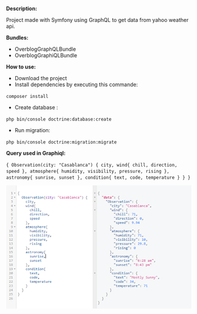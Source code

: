 **Description:**

Project made with Symfony using GraphQL to get data from yahoo weather api.

**Bundles:**
- OverblogGraphQLBundle
- OverblogGraphiQLBundle

**How to use:**
- Download the project
- Install dependencies by executing this commande:

`composer install`
- Create database :

`php bin/console doctrine:database:create`
- Run migration:

`php bin/console doctrine:migration:migrate`

**Query used in Graphiql:**

`{
   Observation(city: "Casablanca") {
     city,
 		wind{
       chill,
       direction,
       speed
     },
     atmosphere{
     	humidity,
       visibility,
       pressure,
       rising
     },
     astronomy{
     	sunrise,
       sunset
     },
     condition{
       text,
       code,
       temperature
     }
   }
 }
`

!["GraphiQL"](https://github.com/lmomar/sf4-graphql/blob/master/graphiql.PNG?raw=true "GraphiQL")

